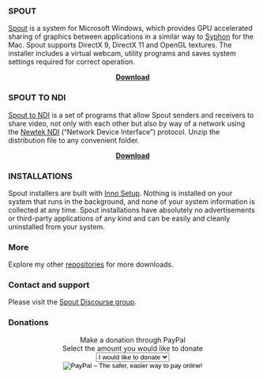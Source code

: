 ### SPOUT

<a href="https://github.com/leadedge/leadedge.github.io/blob/downloads/SpoutUserManual.pdf" target="_blank">Spout</a> is a system for Microsoft Windows, which provides GPU accelerated sharing of graphics between applications in a similar way to [Syphon](http://syphon.v002.info/) for the Mac. Spout supports DirectX 9, DirectX 11 and OpenGL textures. The installer includes a virtual webcam, utility programs and saves system settings required for correct operation.  
<center>
<a href="https://github.com/leadedge/leadedge.github.io/raw/downloads/Spout_2006_update-2a.zip"><b>Download</b></a>
</center>

### SPOUT TO NDI

<a href="https://github.com/leadedge/leadedge.github.io/blob/downloads/SPOUTtoNDI_2006.pdf" target="_blank">Spout to NDI</a> is a set of programs that allow Spout senders and receivers to share video, not only with each other but also by way of a network using the <a href="https://www.ndi.tv/" target="_blank">Newtek NDI</a> (“Network Device Interface”) protocol. Unzip the distribution file to any convenient folder.  
<center>
<a href="https://github.com/leadedge/leadedge.github.io/raw/downloads/SpoutToNDI_2006.zip"><b>Download</b></a>  
</center>

### INSTALLATIONS
Spout installers are built with <a href="https://jrsoftware.org/isinfo.php" target="_blank">Inno Setup</a>. Nothing is installed on your system that runs in the background, and none of your system information is collected at any time. Spout installations have absolutely no advertisements or third-party applications of any kind and can be easily and cleanly uninstalled from your system.

### More  
Explore my other <a href="https://github.com/leadedge" target="_blank">repositories</a> for more downloads.

### Contact and support  
Please visit the <a href="https://spout.discourse.group/" target="_blank">Spout Discourse group</a>.  
 
### Donations  
<center>Make a donation through PayPal<br>
Select the amount you would like to donate<br>
<form action="https://www.paypal.com/cgi-bin/webscr" method="post" target="_top"><input name="cmd" type="hidden" value="_s-xclick" />
<input type="hidden" />
<select name="hosted_button_id" size="1"><br>
<option value="">I would like to donate</option><br>
<option value="ELERGSYMBQ7AY">$10</option><br>
<option value="W744NJV85V35L">$20</option><br>
<option value="CEBT3ZXWYL85C">$30</option><br>
<option value="8WXVVDDXH2MVS">$50</option><br>
<option value="FPUTNLLRVU8GS">$100</option><br>
<option value="D9YW6QCYPYF4C">$150</option><br>
<option value="K2FVPYE9653BN">$200</option><br>
<option value="3J48EZ3PX73A8">$250</option><br>
</select><br>
<input alt="PayPal – The safer, easier way to pay online!" name="submit" src="https://www.paypalobjects.com/en_AU/i/btn/btn_donate_SM.gif" type="image" /><br>
<img style="display: none !important;" hidden="" src="https://www.paypalobjects.com/en_AU/i/scr/pixel.gif" alt="" width="1" height="1" border="0" /></form>
</center>
